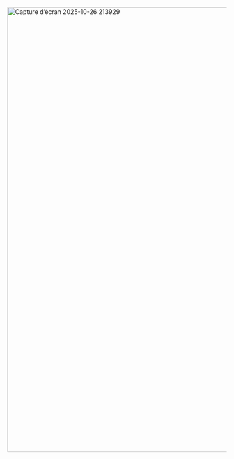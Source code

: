 


<img width="1918" height="1022" alt="Capture d’écran 2025-10-26 213929" src="https://github.com/user-attachments/assets/0bd89460-73ae-4311-a58e-2b8b18acebbf" />
